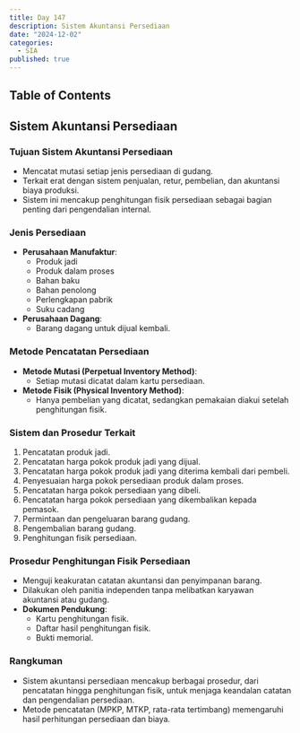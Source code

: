 ```yaml
---
title: Day 147
description: Sistem Akuntansi Persediaan
date: "2024-12-02"
categories:
  - SIA
published: true
---
```


## Table of Contents

## Sistem Akuntansi Persediaan

### Tujuan Sistem Akuntansi Persediaan

- Mencatat mutasi setiap jenis persediaan di gudang.
- Terkait erat dengan sistem penjualan, retur, pembelian, dan akuntansi biaya produksi.
- Sistem ini mencakup penghitungan fisik persediaan sebagai bagian penting dari pengendalian internal.

### Jenis Persediaan

- **Perusahaan Manufaktur**:
  - Produk jadi
  - Produk dalam proses
  - Bahan baku
  - Bahan penolong
  - Perlengkapan pabrik
  - Suku cadang
- **Perusahaan Dagang**:
  - Barang dagang untuk dijual kembali.

### Metode Pencatatan Persediaan

- **Metode Mutasi (Perpetual Inventory Method)**:
  - Setiap mutasi dicatat dalam kartu persediaan.
- **Metode Fisik (Physical Inventory Method)**:
  - Hanya pembelian yang dicatat, sedangkan pemakaian diakui setelah penghitungan fisik.

### Sistem dan Prosedur Terkait

1. Pencatatan produk jadi.
2. Pencatatan harga pokok produk jadi yang dijual.
3. Pencatatan harga pokok produk jadi yang diterima kembali dari pembeli.
4. Penyesuaian harga pokok persediaan produk dalam proses.
5. Pencatatan harga pokok persediaan yang dibeli.
6. Pencatatan harga pokok persediaan yang dikembalikan kepada pemasok.
7. Permintaan dan pengeluaran barang gudang.
8. Pengembalian barang gudang.
9. Penghitungan fisik persediaan.

### Prosedur Penghitungan Fisik Persediaan

- Menguji keakuratan catatan akuntansi dan penyimpanan barang.
- Dilakukan oleh panitia independen tanpa melibatkan karyawan akuntansi atau gudang.
- **Dokumen Pendukung**:
  - Kartu penghitungan fisik.
  - Daftar hasil penghitungan fisik.
  - Bukti memorial.

### Rangkuman

- Sistem akuntansi persediaan mencakup berbagai prosedur, dari pencatatan hingga penghitungan fisik, untuk menjaga keandalan catatan dan pengendalian persediaan.
- Metode pencatatan (MPKP, MTKP, rata-rata tertimbang) memengaruhi hasil perhitungan persediaan dan biaya.
